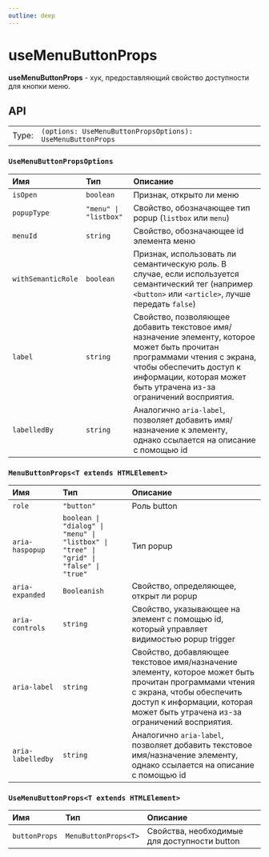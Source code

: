 ```yaml
---
outline: deep
---
```


# useMenuButtonProps

**useMenuButtonProps** - хук, предоставляющий свойство доступности для кнопки меню.

## API

|       |                                                            |
| ----: |:-----------------------------------------------------------|
| Type: | `(options: UseMenuButtonPropsOptions): UseMenuButtonProps` |

### `UseMenuButtonPropsOptions`

| Имя               | Тип      | Описание    |
|:-------------------|:-----------|:-----------|
| `isOpen`  | `boolean`   | Признак, открыто ли меню  | 
| `popupType`  | `"menu" \| "listbox"`   | Свойство, обозначающее тип popup (`listbox` или `menu`)  | 
| `menuId`  | `string`   | Свойство, обозначающее id элемента меню  | 
| `withSemanticRole`  | `boolean`   | Признак, использовать ли семантическую роль. В случае, если используется семантический тег (например `<button>` или `<article>`, лучше передать `false`)  | 
| `label`  | `string`   | Свойство, позволяющее добавить текстовое имя/назначение элементу, которое может быть прочитан программами чтения с экрана, чтобы обеспечить доступ к информации, которая может быть утрачена из-за ограничений восприятия.  | 
| `labelledBy`  | `string`   | Аналогично `aria-label`, позволяет добавить имя/назначение к элементу, однако ссылается на описание с помощью id  | 

### `MenuButtonProps<T extends HTMLElement>`

| Имя               | Тип      | Описание    |
|:-------------------|:-----------|:-----------|
| `role`  | `"button"`   | Роль button  | 
| `aria-haspopup`  | `boolean \| "dialog" \| "menu" \| "listbox" \| "tree" \| "grid" \| "false" \| "true"`   | Тип popup  | 
| `aria-expanded`  | `Booleanish`   | Свойство, определяющее, открыт ли popup  | 
| `aria-controls`  | `string`   | Свойство, указывающее на элемент с помощью id, который управляет видимостью popup trigger  | 
| `aria-label`  | `string`   | Свойство, добавляющее текстовое имя/назначение элементу, которое может быть прочитан программами чтения с экрана, чтобы обеспечить доступ к информации, которая может быть утрачена из-за ограничений восприятия.  | 
| `aria-labelledby`  | `string`   | Аналогично `aria-label`, позволяет добавить текстовое имя/назначение элементу, однако ссылается на описание с помощью id  | 

### `UseMenuButtonProps<T extends HTMLElement>`

| Имя               | Тип      | Описание    |
|:-------------------|:-----------|:-----------|
| `buttonProps`  | `MenuButtonProps<T>`   | Свойства, необходимые для доступности button  | 
